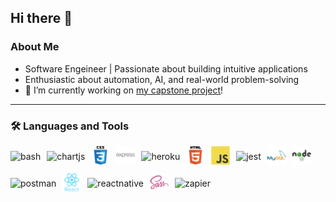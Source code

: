 ## Hi there 👋

### About Me 

- Software Engeineer | Passionate about building intuitive applications
- Enthusiastic about automation, AI, and real-world problem-solving
- 🔭 I’m currently working on [my capstone project](https://github.com/cecilialeung05/capstone-project)! 

---
### 🛠 Languages and Tools
<p style="display: flex; gap: 10px; flex-wrap: wrap; align-items: center;">
  <a href="https://www.gnu.org/software/bash/" target="_blank" style="text-decoration: none; border-bottom: none;">
    <img src="https://www.vectorlogo.zone/logos/gnu_bash/gnu_bash-icon.svg" alt="bash" width="30" height="30"/>
  </a>
  <a href="https://www.chartjs.org" target="_blank" style="text-decoration: none; border-bottom: none;">
    <img src="https://www.chartjs.org/media/logo-title.svg" alt="chartjs" width="30" height="30"/>
  </a>
  <a href="https://www.w3schools.com/css/" target="_blank" style="text-decoration: none; border-bottom: none;">
    <img src="https://raw.githubusercontent.com/devicons/devicon/master/icons/css3/css3-original-wordmark.svg" alt="css3" width="30" height="30"/>
  </a>
  <a href="https://expressjs.com" target="_blank" style="text-decoration: none; border-bottom: none;">
    <img src="https://raw.githubusercontent.com/devicons/devicon/master/icons/express/express-original-wordmark.svg" alt="express" width="30" height="30"/>
  </a>
  <a href="https://heroku.com" target="_blank" style="text-decoration: none; border-bottom: none;">
    <img src="https://www.vectorlogo.zone/logos/heroku/heroku-icon.svg" alt="heroku" width="30" height="30"/>
  </a>
  <a href="https://www.w3.org/html/" target="_blank" style="text-decoration: none; border-bottom: none;">
    <img src="https://raw.githubusercontent.com/devicons/devicon/master/icons/html5/html5-original-wordmark.svg" alt="html5" width="30" height="30"/>
  </a>
  <a href="https://developer.mozilla.org/en-US/docs/Web/JavaScript" target="_blank" style="text-decoration: none; border-bottom: none;">
    <img src="https://raw.githubusercontent.com/devicons/devicon/master/icons/javascript/javascript-original.svg" alt="javascript" width="30" height="30"/>
  </a>
  <a href="https://jestjs.io" target="_blank" style="text-decoration: none; border-bottom: none;">
    <img src="https://www.vectorlogo.zone/logos/jestjsio/jestjsio-icon.svg" alt="jest" width="30" height="30"/>
  </a>
  <a href="https://www.mysql.com/" target="_blank" style="text-decoration: none; border-bottom: none;">
    <img src="https://raw.githubusercontent.com/devicons/devicon/master/icons/mysql/mysql-original-wordmark.svg" alt="mysql" width="30" height="30"/>
  </a>
  <a href="https://nodejs.org" target="_blank" style="text-decoration: none; border-bottom: none;">
    <img src="https://raw.githubusercontent.com/devicons/devicon/master/icons/nodejs/nodejs-original-wordmark.svg" alt="nodejs" width="30" height="30"/>
  </a>
  <a href="https://postman.com" target="_blank" style="text-decoration: none; border-bottom: none;">
    <img src="https://www.vectorlogo.zone/logos/getpostman/getpostman-icon.svg" alt="postman" width="30" height="30"/>
  </a>
  <a href="https://reactjs.org/" target="_blank" style="text-decoration: none; border-bottom: none;">
    <img src="https://raw.githubusercontent.com/devicons/devicon/master/icons/react/react-original-wordmark.svg" alt="react" width="30" height="30"/>
  </a>
  <a href="https://reactnative.dev/" target="_blank" style="text-decoration: none; border-bottom: none;">
    <img src="https://reactnative.dev/img/header_logo.svg" alt="reactnative" width="30" height="30"/>
  </a>
  <a href="https://sass-lang.com" target="_blank" style="text-decoration: none; border-bottom: none;">
    <img src="https://raw.githubusercontent.com/devicons/devicon/master/icons/sass/sass-original.svg" alt="sass" width="30" height="30"/>
  </a>
  <a href="https://zapier.com" target="_blank" style="text-decoration: none; border-bottom: none;">
    <img src="https://www.vectorlogo.zone/logos/zapier/zapier-icon.svg" alt="zapier" width="30" height="30"/>
  </a>
</p>
